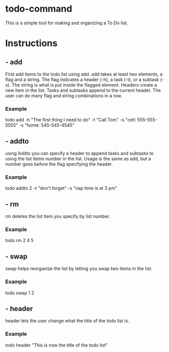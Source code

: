 # todo-command

This is a simple tool for making and organizing a To Do list.

# Instructions
## - add
First add items to the todo list using add.
add takes at least two elements, a flag and a string.
The flag indicates a header (-h), a task (-t), or a subtask (-s).
The string is what is put inside the flagged element.
Headers create a new item in the list.
Tasks and subtasks append to the current header.
The user can do many flag and string combinations in a row.
### Example
todo add -h "The first thing I need to do" -t "Call Tom" -s "cell: 555-555-5555" -s "home: 545-545-4545"

## - addto
using Addto you can specify a header to append tasks and subtasks to using the list items number in the list.
Usage is the same as add, but a number goes before the flag specifying the header.
### Example
todo addto 2 -t "don't forget" -s "nap time is at 3 pm"

## - rm
rm deletes the list item you specify by list number.
### Example
todo rm 2 4 5

## - swap
swap helps reorganize the list by letting you swap two items in the list.
### Example
todo swap 1 2

## - header
header lets the user change what the title of the todo list is.
### Example
todo header "This is now the title of the todo list"
